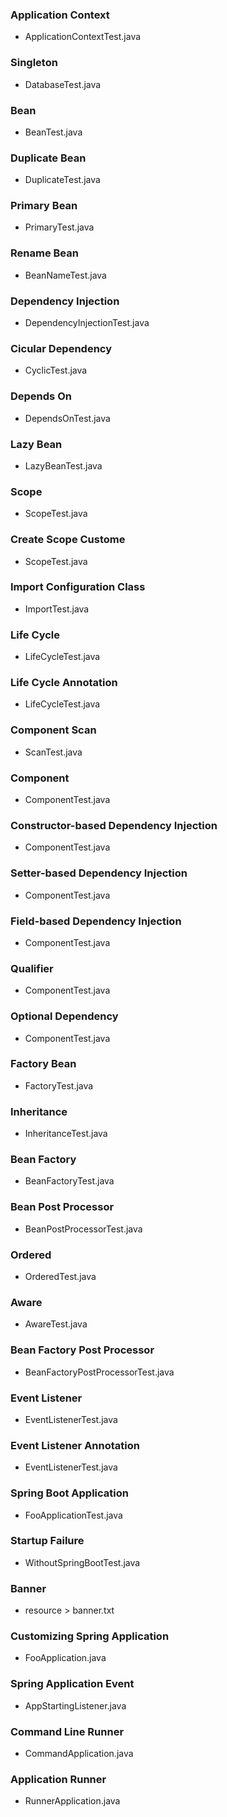 ### Application Context
* ApplicationContextTest.java

### Singleton
* DatabaseTest.java

### Bean
* BeanTest.java

### Duplicate Bean
* DuplicateTest.java

### Primary Bean
* PrimaryTest.java

### Rename Bean
* BeanNameTest.java

### Dependency Injection
* DependencyInjectionTest.java

### Cicular Dependency
* CyclicTest.java

### Depends On
* DependsOnTest.java

### Lazy Bean
* LazyBeanTest.java

### Scope
* ScopeTest.java

### Create Scope Custome
* ScopeTest.java

### Import Configuration Class
* ImportTest.java

### Life Cycle
* LifeCycleTest.java

### Life Cycle Annotation
* LifeCycleTest.java

### Component Scan
* ScanTest.java

### Component
* ComponentTest.java

### Constructor-based Dependency Injection
* ComponentTest.java

### Setter-based Dependency Injection
* ComponentTest.java

### Field-based Dependency Injection
* ComponentTest.java

### Qualifier
* ComponentTest.java

### Optional Dependency
* ComponentTest.java

### Factory Bean
* FactoryTest.java

### Inheritance
* InheritanceTest.java

### Bean Factory
* BeanFactoryTest.java

### Bean Post Processor
* BeanPostProcessorTest.java

### Ordered
* OrderedTest.java

### Aware
* AwareTest.java

### Bean Factory Post Processor
* BeanFactoryPostProcessorTest.java

### Event Listener
* EventListenerTest.java

### Event Listener Annotation
* EventListenerTest.java

### Spring Boot Application
* FooApplicationTest.java

### Startup Failure
* WithoutSpringBootTest.java

### Banner
* resource > banner.txt

### Customizing Spring Application
* FooApplication.java

### Spring Application Event
* AppStartingListener.java

### Command Line Runner
* CommandApplication.java

### Application Runner
* RunnerApplication.java
